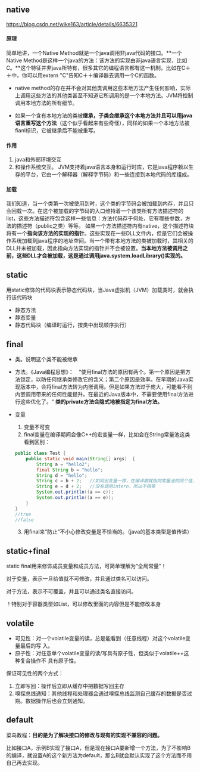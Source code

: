 ## native

https://blog.csdn.net/wike163/article/details/6635321

#### 原理

简单地讲，一个Native Method就是一个java调用非java代码的接口。**一个Native Method是这样一个java的方法：该方法的实现由非java语言实现，比如C。**这个特征并非java所特有，很多其它的编程语言都有这一机制，比如在C＋＋中，你可以用extern "C"告知C＋＋编译器去调用一个C的函数。

- native method的存在并不会对其他类调用这些本地方法产生任何影响，实际上调用这些方法的其他类甚至不知道它所调用的是一个本地方法。JVM将控制调用本地方法的所有细节。

- 如果一个含有本地方法的类被**继承，子类会继承这个本地方法并且可以用java语言重写这个方法**（这个似乎看起来有些奇怪），同样的如果一个本地方法被fianl标识，它被继承后不能被重写。

#### 作用

1. java和外部环境交互
2. 和操作系统交互。 JVM支持着java语言本身和运行时库，它是java程序赖以生存的平台，它由一个解释器（解释字节码）和一些连接到本地代码的库组成。

#### 加载

​	我们知道，当一个类第一次被使用到时，这个类的字节码会被加载到内存，并且只会回载一次。在这个被加载的字节码的入口维持着一个该类所有方法描述符的list，这些方法描述符包含这样一些信息：方法代码存于何处，它有哪些参数，方法的描述符（public之类）等等。
 	如果一个方法描述符内有native，这个描述符块将有一个**指向该方法的实现的指针**。这些实现在一些DLL文件内，但是它们会被操作系统加载到java程序的地址空间。当一个带有本地方法的类被加载时，其相关的DLL并未被加载，因此指向方法实现的指针并不会被设置。**当本地方法被调用之前，这些DLL才会被加载，这是通过调用java.system.loadLibrary()实现的。**

## static

用static修饰的代码块表示静态代码块，当Java虚拟机（JVM）加载类时，就会执行该代码块

- 静态方法
- 静态变量
- 静态代码块（编译时运行，按类中出现顺序执行）

## final

- 类。说明这个类不能被继承

- 方法。《Java编程思想》：　“使用final方法的原因有两个。第一个原因是把方法锁定，以防任何继承类修改它的含义；第二个原因是效率。在早期的Java实现版本中，会将final方法转为内嵌调用。但是如果方法过于庞大，可能看不到内嵌调用带来的任何性能提升。在最近的Java版本中，不需要使用final方法进行这些优化了。“ **类的private方法会隐式地被指定为final方法。**

- 变量

  1. 变量不可变
  2. final变量在编译期间会像C++的宏变量一样，比如会在String常量池这类看到区别：

  ```java
  public class Test {
      public static void main(String[] args)  {
          String a = "hello2"; 
          final String b = "hello";  
          String d = "hello";
          String c = b + 2;   //如同宏变量一样，在编译期就指向常量池的同个值，所以相等
          String e = d + 2;   //没有调用intern，所以不相等
          System.out.println((a == c));
          System.out.println((a == e));
      }
  }
  //true
  //false
  ```

  3. 用final来“防止”不小心修改变量是不恰当的。（java的基本类型是值传递）

## static+final

static final用来修饰成员变量和成员方法，可简单理解为“全局常量”！

 对于变量，表示一旦给值就不可修改，并且通过类名可以访问。

 对于方法，表示不可覆盖，并且可以通过类名直接访问。

！特别对于容器类型如List，可以修改里面的内容但是不能修改本身

## volatile

- 可见性：对一个volatile变量的读，总是能看到（任意线程）对这个volatile变量最后的写
  入。
- 原子性：对任意单个volatile变量的读/写具有原子性，但类似于volatile++这种复合操作不
  具有原子性。

保证可见性的两个方式：

1. 立即写回：操作后立即从缓存中把数据写回主存
2. 嗅探总线通知：其他线程和处理器会通过嗅探总线监测自己缓存的数据是否过期。数据操作后也会立刻通知。

## default

菜鸟教程：**目的是为了解决接口的修改与现有的实现不兼容的问题。**

比如接口A，示例B实现了接口A，但是现在接口A要新增一个方法，为了不影响B的编译，就设置A的这个新方法为default，那么B就会默认实现了这个方法而不用自己再去实现。